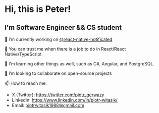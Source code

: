 #  Hi, this is Peter! 

## I'm Software Engineer && CS student

🔭 I’m currently working on [@react-native-notificated](https://github.com/TheWidlarzGroup/react-native-notificated)

🌱 You can trust me when there is a job to do in React/React Native/TypeScript

📖 I'm learning other things as well, such as C#, Angular, and PostgreSQL.

👯 I’m looking to collaborate on open-source projects

📫 How to reach me: 

* X (Twitter): https://twitter.com/piotr_gerwazy
* LinkedIn: https://www.linkedin.com/in/piotr-witasik/
* Email: piotrwitasik1988@gmail.com
